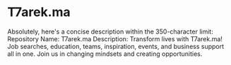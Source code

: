 # T7arek.ma
 Absolutely, here's a concise description within the 350-character limit:  Repository Name: T7arek.ma  Description:  Transform lives with T7arek.ma! Job searches, education, teams, inspiration, events, and business support all in one. Join us in changing mindsets and creating opportunities.
